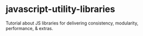 # javascript-utility-libraries
Tutorial about JS libraries for delivering consistency, modularity, performance, & extras.
